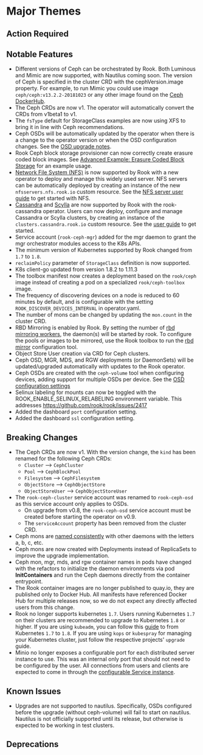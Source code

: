 # Major Themes

## Action Required

## Notable Features

- Different versions of Ceph can be orchestrated by Rook. Both Luminous and Mimic are now supported, with Nautilus coming soon.
  The version of Ceph is specified in the cluster CRD with the cephVersion.image property. For example, to run Mimic you could use image `ceph/ceph:v13.2.2-20181023`
  or any other image found on the [Ceph DockerHub](https://hub.docker.com/r/ceph/ceph/tags).
- The Ceph CRDs are now v1. The operator will automatically convert the CRDs from v1beta1 to v1.
- The `fsType` default for StorageClass examples are now using XFS to bring it in line with Ceph recommendations.
- Ceph OSDs will be automatically updated by the operator when there is a change to the operator version or when the OSD configuration changes. See the [OSD upgrade notes](Documentation/upgrade-patch.md#object-storage-daemons-osds).
- Rook Ceph block storage provisioner can now correctly create erasure coded block images. See [Advanced Example: Erasure Coded Block Storage](Documentation/ceph-block.md#advanced-example-erasure-coded-block-storage) for an example usage.
- [Network File System (NFS)](https://github.com/nfs-ganesha/nfs-ganesha/wiki) is now supported by Rook with a new operator to deploy and manage this widely used server. NFS servers can be automatically deployed by creating an instance of the new `nfsservers.nfs.rook.io` custom resource. See the [NFS server user guide](Documentation/nfs.md) to get started with NFS.
- [Cassandra](http://cassandra.apache.org/) and [Scylla](https://www.scylladb.com/) are now supported by Rook with the rook-cassandra operator. Users can now deploy, configure and manage Cassandra or Scylla clusters, by creating an instance of the `clusters.cassandra.rook.io` custom resource. See the [user guide](Documentation/cassandra.md) to get started.
- Service account (`rook-ceph-mgr`) added for the mgr daemon to grant the mgr orchestrator modules access to the K8s APIs.
- The minimum version of Kubernetes supported by Rook changed from `1.7` to `1.8`.
- `reclaimPolicy` parameter of `StorageClass` definition is now supported.
- K8s client-go updated from version 1.8.2 to 1.11.3
- The toolbox manifest now creates a deployment based on the `rook/ceph` image instead of creating a pod on a specialized `rook/ceph-toolbox` image.
- The frequency of discovering devices on a node is reduced to 60 minutes by default, and is configurable with the setting `ROOK_DISCOVER_DEVICES_INTERVAL` in operator.yaml.
- The number of mons can be changed by updating the `mon.count` in the cluster CRD.
- RBD Mirroring is enabled by Rook. By setting the number of [rbd mirroring workers](Documentation/ceph-cluster-crd.md#cluster-settings), the daemon(s) will be started by rook. To configure the pools or images to be mirrored, use the Rook toolbox to run the [rbd mirror](http://docs.ceph.com/docs/mimic/rbd/rbd-mirroring/) configuration tool.
- Object Store User creation via CRD for Ceph clusters.
- Ceph OSD, MGR, MDS, and RGW deployments (or DaemonSets) will be updated/upgraded automatically with updates to the Rook operator.
- Ceph OSDs are created with the `ceph-volume` tool when configuring devices, adding support for multiple OSDs per device. See the [OSD configuration settings](Documentation/ceph-cluster-crd.md#osd-configuration-settings)
- Selinux labeling for mounts can now be toggled with the ROOK_ENABLE_SELINUX_RELABELING environment variable. This addresses https://github.com/rook/rook/issues/2417
- Added the dashboard `port` configuration setting.
- Added the dashboard `ssl` configuration setting.

## Breaking Changes

- The Ceph CRDs are now v1. With the version change, the `kind` has been renamed for the following Ceph CRDs:
  - `Cluster` --> `CephCluster`
  - `Pool` --> `CephBlockPool`
  - `Filesystem` --> `CephFilesystem`
  - `ObjectStore` --> `CephObjectStore`
  - `ObjectStoreUser` --> `CephObjectStoreUser`
- The `rook-ceph-cluster` service account was renamed to `rook-ceph-osd` as this service account only applies to OSDs.
  - On upgrade from v0.8, the `rook-ceph-osd` service account must be created before starting the operator on v0.9.
  - The `serviceAccount` property has been removed from the cluster CRD.
- Ceph mons are [named consistently](https://github.com/rook/rook/issues/1751) with other daemons with the letters a, b, c, etc.
- Ceph mons are now created with Deployments instead of ReplicaSets to improve the upgrade implementation.
- Ceph mon, mgr, mds, and rgw container names in pods have changed with the refactors to initialize the
  daemon environments via pod **InitContainers** and run the Ceph daemons directly from the
  container entrypoint.
- The Rook container images are no longer published to quay.io, they are published only to Docker Hub.  All manifests have referenced Docker Hub for multiple releases now, so we do not expect any directly affected users from this change.
- Rook no longer supports kubernetes `1.7`. Users running Kubernetes `1.7` on their clusters are recommended to upgrade to Kubernetes `1.8` or higher. If you are using `kubeadm`, you can follow this [guide](https://kubernetes.io/docs/tasks/administer-cluster/kubeadm/kubeadm-upgrade-1-8/) to from Kubernetes `1.7` to `1.8`. If you are using `kops` or `kubespray` for managing your Kubernetes cluster, just follow the respective projects' `upgrade` guide.
- Minio no longer exposes a configurable port for each distributed server instance to use.
  This was an internal only port that should not need to be configured by the user.
  All connections from users and clients are expected to come in through the [configurable Service instance](cluster/examples/kubernetes/minio/object-store.yaml#37).

## Known Issues
- Upgrades are not supported to nautilus. Specifically, OSDs configured before the upgrade (without ceph-volume) will fail to start on nautilus. Nautilus is not officially supported until its release, but otherwise is expected to be working in test clusters.

## Deprecations
